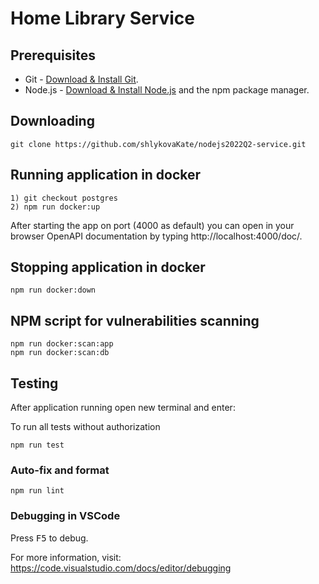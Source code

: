 # Home Library Service

## Prerequisites

- Git - [Download & Install Git](https://git-scm.com/downloads).
- Node.js - [Download & Install Node.js](https://nodejs.org/en/download/) and the npm package manager.

## Downloading

```
git clone https://github.com/shlykovaKate/nodejs2022Q2-service.git
```

## Running application in docker

```
1) git checkout postgres
2) npm run docker:up
```
After starting the app on port (4000 as default) you can open
in your browser OpenAPI documentation by typing http://localhost:4000/doc/.

## Stopping application in docker

```
npm run docker:down
```

## NPM script for vulnerabilities scanning

```
npm run docker:scan:app
npm run docker:scan:db
```

## Testing

After application running open new terminal and enter:

To run all tests without authorization

```
npm run test
```

### Auto-fix and format

```
npm run lint
```

### Debugging in VSCode

Press <kbd>F5</kbd> to debug.

For more information, visit: https://code.visualstudio.com/docs/editor/debugging
